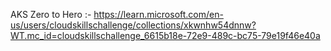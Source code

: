 AKS Zero to Hero :- https://learn.microsoft.com/en-us/users/cloudskillschallenge/collections/xkwnhw54dnnw?WT.mc_id=cloudskillschallenge_6615b18e-72e9-489c-bc75-79e19f46e40a
